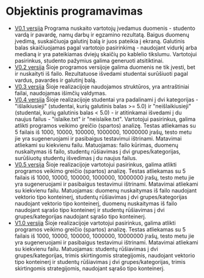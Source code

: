 # Objektinis programavimas
* [V0.1 versija](https://github.com/misi6670/Objektinis-programavimas/releases/tag/v0.1)
Programa nuskaito vartotojų įvedamus duomenis - studento vardą ir pavardę, namų darbų ir egzamino rezultatą. Baigus duomenų įvedimą, suskaičiuoja galutinį balą ir juos pateikia į ekraną. Galutinis balas skaičiuojamas pagal vartotojo pasirinkimą - naudojant vidurkį arba medianą ir yra pateikiamas dviejų skaičių po kablelio tikslumu. Vartotojui pasirinkus, studento pažymius galima generuoti atsitiktinai.
* [V0.2 versija](https://github.com/misi6670/Objektinis-programavimas/releases/tag/V0.2)
Šioje programos versijoje galima duomenis ne tik įvesti, bet ir nuskaityti iš failo. Rezultatuose išvedami studentai surūšiuoti pagal vardus, pavardes ir galutinį balą.
* [V0.3 versija](https://github.com/misi6670/Objektinis-programavimas/releases/tag/v0%2C3)
Šioje realizacijoje naudojamos struktūros, yra antraštiniai failai, naudojamas išimčių valdymas.
* [V0.4 versija](https://github.com/misi6670/Objektinis-programavimas/releases/tag/V0.4)
Šioje realizacijoje studentai yra padalinami į dvi kategorijas - "išlaikiusieji" (studentai, kurių galutinis balas >= 5.0) ir "neišlaikiusieji" (studentai, kurių galutinis balas < 5.0) - ir atitinkamai išvedami į du naujus failus - "islaike.txt" ir "neislaike.txt". Vartotojui pasirinkus, galima atlikti programos veikimo greičio (spartos) analizę. Testas atliekamas su 5 failais iš 1000, 10000, 100000, 1000000, 10000000 įrašų, testo metu jie yra sugeneruojami ir pasibaigus testavimui ištrinami. Matavimai atliekami su kiekvienu failu. Matuojamas: failo kūrimas, duomenų nuskaitymas iš failo, studentų rūšiavimas į dvi grupes/kategorijas, surūšiuotų studentų išvedimas į du naujus failus.
* [V0.5 versija](https://github.com/misi6670/Objektinis-programavimas/releases/tag/V0.5)
Šioje realizacijoje vartotojui pasirinkus, galima atlikti programos veikimo greičio (spartos) analizę. Testas atliekamas su 5 failais iš 1000, 10000, 100000, 1000000, 10000000 įrašų, testo metu jie yra sugeneruojami ir pasibaigus testavimui ištrinami. Matavimai atliekami su kiekvienu failu. Matuojamas: duomenų nuskaitymas iš failo naudojant vektorio tipo konteinerį, studentų rūšiavimas į dvi grupes/kategorijas naudojant vektorio tipo konteinerį, duomenų nuskaitymas iš failo naudojant sąrašo tipo konteinerį ir studentų rūšiavimas į dvi grupes/kategorijas naudojant sąrašo tipo konteinerį.
* [V1.0 versija](https://github.com/misi6670/Objektinis-programavimas/releases/tag/V1.0)
Šioje realizacijoje vartotojui pasirinkus, galima atlikti programos veikimo greičio (spartos) analizę. Testas atliekamas su 5 failais iš 1000, 10000, 100000, 1000000, 10000000 įrašų, testo metu jie yra sugeneruojami ir pasibaigus testavimui ištrinami. Matavimai atliekami su kiekvienu failu. Matuojamas: studentų rūšiavimas į dvi grupes/kategorijas, trimis skirtingomis strategijomis, naudojant vektorio tipo konteinerį ir studentų rūšiavimas į dvi grupes/kategorijas, trimis skirtingomis strategijomis, naudojant sąrašo tipo konteinerį.
